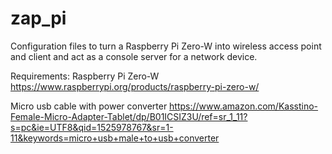 # zap_pi
Configuration files to turn a Raspberry Pi Zero-W into  wireless access point and client and act as a console server for a network device.

Requirements:
Raspberry Pi Zero-W
https://www.raspberrypi.org/products/raspberry-pi-zero-w/

Micro usb cable with power converter
https://www.amazon.com/Kasstino-Female-Micro-Adapter-Tablet/dp/B01ICSIZ3U/ref=sr_1_11?s=pc&ie=UTF8&qid=1525978767&sr=1-11&keywords=micro+usb+male+to+usb+converter

